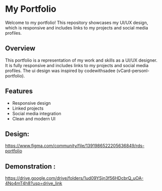 # My Portfolio

Welcome to my portfolio! This repository showcases my UI/UX design, which is responsive and includes links to my projects and social media profiles.
## Overview
This portfolio is a representation of my work and skills as a UI/UX designer. It is fully responsive and includes links to my projects and social media profiles. The ui design was inspired by codewithsadee (vCard-personl-portfolio).
## Features
- Responsive design
- Linked projects
- Social media integration
- Clean and modern UI

## Design:  
https://www.figma.com/community/file/1391986522205636849/rds-portfolio
## Demonstration :
https://drive.google.com/drive/folders/1ud09YSjn3f56HDcbrQ_uOA-4No4mT4h8?usp=drive_link

